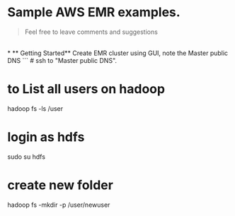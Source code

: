# Sample AWS EMR examples.
> Feel free to leave comments and suggestions
</br>
* ** Getting Started**
Create EMR cluster using GUI, note the Master public DNS
```
# ssh to "Master public DNS".

# to List all users on hadoop
hadoop fs -ls /user

# login as hdfs
sudo su hdfs
 
 # create new folder
hadoop fs -mkdir -p /user/newuser

```
